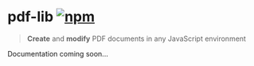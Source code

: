# pdf-lib [![npm](https://img.shields.io/npm/v/pdf-lib.svg?maxAge=2592000)](https://www.npmjs.com/package/pdf-lib)

> **Create** and **modify** PDF documents in any JavaScript environment

Documentation coming soon...

